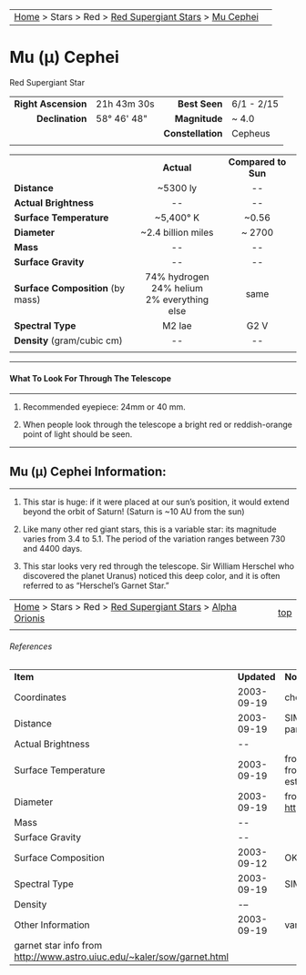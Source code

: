 |    |    |
|:---|---:|
|[Home](/notes/#object-notes) > Stars > Red > [Red Supergiant Stars](../!red-supergiant-stars) > [Mu Cephei](#mu-cephei)|  |

# Mu (&mu;) Cephei
Red Supergiant Star

|   |   |   |   |
|--:|:--|--:|:--|
|**Right Ascension**|21h 43m 30s|**Best Seen**| 6/1 - 2/15 |
|**Declination**|58&deg; 46' 48"|**Magnitude**| ~ 4.0 |
|  |  |**Constellation**|Cepheus|
|  |  |  |


|  |  |  |
|--|:--:|:--:|
|  |**Actual**|**Compared to Sun**|
|**Distance**| ~5300 ly|--|
|**Actual Brightness**|--| -- |
|**Surface Temperature**| ~5,400&deg; K| ~0.56 |
|**Diameter**| ~2.4 billion miles | ~ 2700 |
|**Mass**|--| -- |
|**Surface Gravity**|--|--|
|**Surface Composition** (by mass)|74% hydrogen<br>24% helium<br>2% everything else|same|
|**Spectral Type**| M2 Iae | G2 V |
|**Density** (gram/cubic cm)|--|--|
|   |   |   |

---
#### What To Look For Through The Telescope
---

1.  Recommended eyepiece: 24mm or 40 mm.

1.  When people look through the telescope a bright red or reddish-orange point of light should be seen.

---
## Mu (&mu;) Cephei Information:
---

1.  This star is huge: if it were placed at our sun’s position, it would extend beyond the orbit of Saturn!  (Saturn is ~10 AU from the sun)

1.  Like many other red giant stars, this is a variable star: its magnitude varies from 3.4 to 5.1.  The period of the variation ranges between 730 and 4400 days.

1.  This star looks very red through the telescope.  Sir William Herschel who discovered the planet Uranus) noticed this deep color, and it is often referred to as “Herschel’s Garnet Star.”



|    |    |
|:---|---:|
|[Home](/notes/#object-notes) > Stars > Red > [Red Supergiant Stars](../!red-supergiant-stars) > [Alpha Orionis](#alpha-orionis) | [top](#alpha-orionis) |
|    |    |


###### References

|   |   |   |
|---|---|---|
|**Item**|**Updated**|**Notes**| 
|Coordinates|2003-09-19|checks with both SIMBAD and Hipparcos|
|Distance|2003-09-19|SIMBAD and Hipparcos give 0.62 mas parallax|
|Actual Brightness| -- |   |
|Surface Temperature|2003-09-19|from The Flamsteed Collection, M stars range from 2400-3480 K; going with type M2, estimat temp at 3260 K|
|Diameter|2003-09-19|from <http://www.aavso.org/vstar/vsots/1002.shtml>|
|Mass| -- |   |
|Surface Gravity| -- |   |
|Surface Composition|2003-09-12|OK for all stars|
|Spectral Type|2003-09-19|SIMBAD and Hipparcos agree|
|Density| -– |   |
|Other Information| 2003-09-19|variable info from aavso site (see diam)
garnet star info from <http://www.astro.uiuc.edu/~kaler/sow/garnet.html>|

